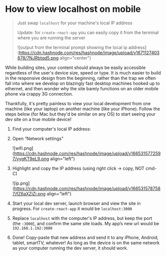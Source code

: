 # How to view localhost on mobile

> Just swap `localhost` for your machine's local IP address
> 
> Update: for `create-react-app` you can easily copy it from the terminal where you are running the server
> 
> ![output from the terminal prompt showing the local ip address](https://cdn.hashnode.com/res/hashnode/image/upload/v1671127403878/7NJRbtqd5.png align="center")

While building sites, your content should always be easily accessible regardless of the user's device size, speed or type. It is much easier to build in the responsive design from the beginning, rather than the trap we often fall into where we develop on blazingly fast desktop machines hooked up to ethernet, and then wonder why the site barely functions on an older mobile phone via crappy 3G connection.

Thankfully, it's pretty painless to view your local development from one machine (like your laptop) on another machine (like your iPhone). Follow the steps below (for Mac but they'd be similar on any OS) to start seeing your dev site on a true mobile device!

1.  Find your computer's local IP address:
    
2.  Open “Network settings”
    
    ![wifi.png](https://cdn.hashnode.com/res/hashnode/image/upload/v1665315772597/yygKT9eL9.png align="left")
    
3.  Highlight and copy the IP address (using right click -&gt; copy, NOT cmd-C)
    
    ![ip.png](https://cdn.hashnode.com/res/hashnode/image/upload/v1665315787587/fZ6aXZiZi.png align="left")
    
4.  Start your local dev server, launch browser and view the site in progress. For `create-react-app` it would be `localhost:3000`
    
5.  Replace `localhost` with the computer's IP address, but keep the port (the `:3000`), and confirm the same site loads. My app’s new url would be `192.168.1.192:3000`
    
6.  Done! Copy-paste that new address and send it to any iPhone, Android, tablet, smartTV, whatever! As long as the device is on the same network as your computer running the dev server, it should work.